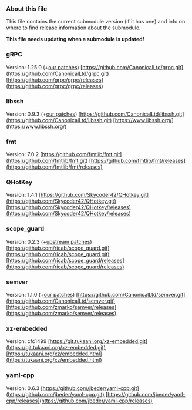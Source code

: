 
### About this file

This file contains the current submodule version (if it has one) and
info on where to find release information about the submodule.

**This file needs updating when a submodule is updated!**

### gRPC
Version: 1.25.0 (+[our patches](https://github.com/CanonicalLtd/grpc/compare/v1.25.0..3efaade))
[https://github.com/CanonicalLtd/grpc.git](https://github.com/CanonicalLtd/grpc.git)
[https://github.com/grpc/grpc/releases](https://github.com/grpc/grpc/releases)

### libssh
Version: 0.9.3 (+[our patches](https://github.com/CanonicalLtd/libssh/compare/libssh-0.9.3..2608224))
[https://github.com/CanonicalLtd/libssh.git](https://github.com/CanonicalLtd/libssh.git)
[https://www.libssh.org/](https://www.libssh.org/)

### fmt
Version: 7.0.2
[https://github.com/fmtlib/fmt.git](https://github.com/fmtlib/fmt.git)
[https://github.com/fmtlib/fmt/releases](https://github.com/fmtlib/fmt/releases)

### QHotKey
Version: 1.4.1
[https://github.com/Skycoder42/QHotkey.git](https://github.com/Skycoder42/QHotkey.git)
[https://github.com/Skycoder42/QHotkey/releases](https://github.com/Skycoder42/QHotkey/releases)

### scope_guard
Version: 0.2.3 (+[upstream patches](https://github.com/ricab/scope_guard/compare/v0.2.3..760de0a))
[https://github.com/ricab/scope_guard.git](https://github.com/ricab/scope_guard.git)
[https://github.com/ricab/scope_guard/releases](https://github.com/ricab/scope_guard/releases)

### semver
Version: 1.1.0 (+[our patches](https://github.com/CanonicalLtd/semver/compare/1.1.0..69e1b1e))
[https://github.com/CanonicalLtd/semver.git](https://github.com/CanonicalLtd/semver.git)
[https://github.com/zmarko/semver/releases](https://github.com/zmarko/semver/releases)

### xz-embedded
Version: cfc1499
[https://git.tukaani.org/xz-embedded.git](https://git.tukaani.org/xz-embedded.git)
[https://tukaani.org/xz/embedded.html](https://tukaani.org/xz/embedded.html)

### yaml-cpp
Version: 0.6.3
[https://github.com/jbeder/yaml-cpp.git](https://github.com/jbeder/yaml-cpp.git)
[https://github.com/jbeder/yaml-cpp/releases](https://github.com/jbeder/yaml-cpp/releases)
